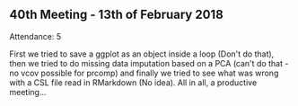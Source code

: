 40th Meeting - 13th of February 2018
----
Attendance: 5

First we tried to save a ggplot as an object inside a loop (Don't do that), then we tried to do missing data imputation based on a PCA (can't do that - no vcov possible for prcomp) and finally we tried to see what was wrong with a CSL file read in RMarkdown (No idea). All in all, a productive meeting...
